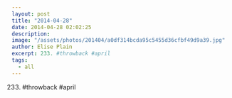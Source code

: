 ```yaml
---
layout: post
title: "2014-04-28"
date: 2014-04-28 02:02:25
description: 
image: "/assets/photos/201404/a0df314bcda95c5455d36cfbf49d9a39.jpg"
author: Elise Plain
excerpt: 233. #throwback #april
tags: 
  - all
---
```


233. #throwback #april
<p></p>
